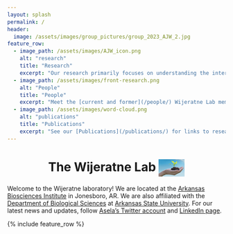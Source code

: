```yaml
---
layout: splash
permalink: /
header:
  image: /assets/images/group_pictures/group_2023_AJW_2.jpg
feature_row:
  - image_path: /assets/images/AJW_icon.png
    alt: "research"
    title: "Research"
    excerpt: "Our research primarily focuses on understanding the interactions between soybean and _Phytophthora sojae_, with the aim of discovering innovative approaches to effectively reduce crop losses caused by plant pathogens. See [here](/research/) for a description of our research."
  - image_path: /assets/images/front-research.png
    alt: "People"
    title: "People"
    excerpt: "Meet the [current and former](/people/) Wijeratne Lab members!"
  - image_path: /assets/images/word-cloud.png
    alt: "publications"
    title: "Publications"
    excerpt: "See our [Publications](/publications/) for links to research articles."
---
```


<h1 align="center"> The Wijeratne Lab <img align="center" width="60" height="40" src="assets/images/AJW_small_logo.png" style="float:center;">

  </h1>

Welcome to the Wijeratne laboratory! We are located at the [Arkansas Biosciences Institute](https://www.astate.edu/a/abi/) in Jonesboro, AR. We are also affiliated with the [Department of Biological Sciences](https://www.astate.edu/biology) at [Arkansas State University](https://www.astate.edu/). For our latest news and updates, follow [Asela’s Twitter account](https://twitter.com/asela_1) and [LinkedIn page](https://www.linkedin.com/in/aselawijeratne/).

{% include feature_row %}
